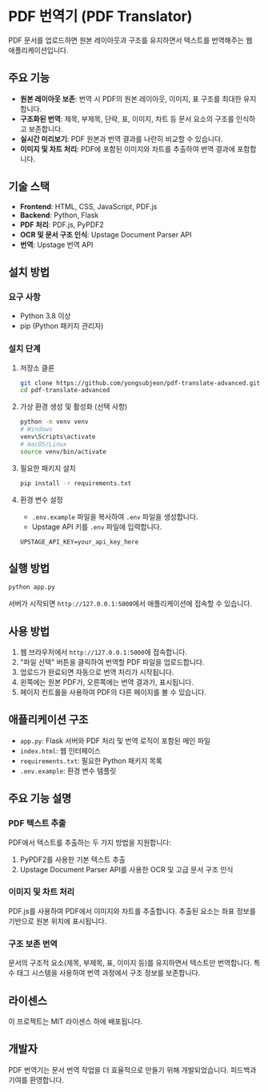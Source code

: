 # PDF 번역기 (PDF Translator)

PDF 문서를 업로드하면 원본 레이아웃과 구조를 유지하면서 텍스트를 번역해주는 웹 애플리케이션입니다.

## 주요 기능

- **원본 레이아웃 보존**: 번역 시 PDF의 원본 레이아웃, 이미지, 표 구조를 최대한 유지합니다.
- **구조화된 번역**: 제목, 부제목, 단락, 표, 이미지, 차트 등 문서 요소의 구조를 인식하고 보존합니다.
- **실시간 미리보기**: PDF 원본과 번역 결과를 나란히 비교할 수 있습니다.
- **이미지 및 차트 처리**: PDF에 포함된 이미지와 차트를 추출하여 번역 결과에 포함합니다.

## 기술 스택

- **Frontend**: HTML, CSS, JavaScript, PDF.js
- **Backend**: Python, Flask
- **PDF 처리**: PDF.js, PyPDF2
- **OCR 및 문서 구조 인식**: Upstage Document Parser API
- **번역**: Upstage 번역 API

## 설치 방법

### 요구 사항

- Python 3.8 이상
- pip (Python 패키지 관리자)

### 설치 단계

1. 저장소 클론
   ```bash
   git clone https://github.com/yongsubjeon/pdf-translate-advanced.git
   cd pdf-translate-advanced
   ```

2. 가상 환경 생성 및 활성화 (선택 사항)
   ```bash
   python -m venv venv
   # Windows
   venv\Scripts\activate
   # macOS/Linux
   source venv/bin/activate
   ```

3. 필요한 패키지 설치
   ```bash
   pip install -r requirements.txt
   ```

4. 환경 변수 설정
   - `.env.example` 파일을 복사하여 `.env` 파일을 생성합니다.
   - Upstage API 키를 `.env` 파일에 입력합니다.
   ```
   UPSTAGE_API_KEY=your_api_key_here
   ```

## 실행 방법

```bash
python app.py
```

서버가 시작되면 `http://127.0.0.1:5000`에서 애플리케이션에 접속할 수 있습니다.

## 사용 방법

1. 웹 브라우저에서 `http://127.0.0.1:5000`에 접속합니다.
2. "파일 선택" 버튼을 클릭하여 번역할 PDF 파일을 업로드합니다.
3. 업로드가 완료되면 자동으로 번역 처리가 시작됩니다.
4. 왼쪽에는 원본 PDF가, 오른쪽에는 번역 결과가, 표시됩니다.
5. 페이지 컨트롤을 사용하여 PDF의 다른 페이지를 볼 수 있습니다.

## 애플리케이션 구조

- `app.py`: Flask 서버와 PDF 처리 및 번역 로직이 포함된 메인 파일
- `index.html`: 웹 인터페이스
- `requirements.txt`: 필요한 Python 패키지 목록
- `.env.example`: 환경 변수 템플릿

## 주요 기능 설명

### PDF 텍스트 추출

PDF에서 텍스트를 추출하는 두 가지 방법을 지원합니다:
1. PyPDF2를 사용한 기본 텍스트 추출
2. Upstage Document Parser API를 사용한 OCR 및 고급 문서 구조 인식

### 이미지 및 차트 처리

PDF.js를 사용하여 PDF에서 이미지와 차트를 추출합니다. 추출된 요소는 좌표 정보를 기반으로 원본 위치에 표시됩니다.

### 구조 보존 번역

문서의 구조적 요소(제목, 부제목, 표, 이미지 등)를 유지하면서 텍스트만 번역합니다. 특수 태그 시스템을 사용하여 번역 과정에서 구조 정보를 보존합니다.

## 라이센스

이 프로젝트는 MIT 라이센스 하에 배포됩니다.

## 개발자

PDF 번역기는 문서 번역 작업을 더 효율적으로 만들기 위해 개발되었습니다. 피드백과 기여를 환영합니다. 